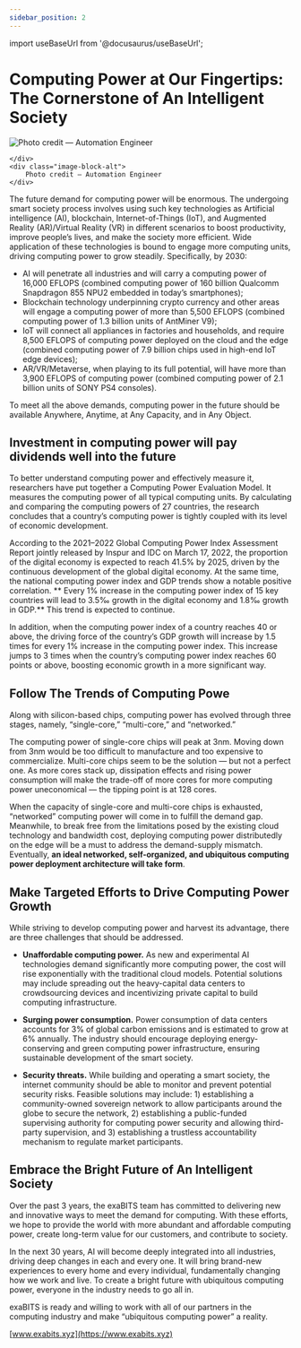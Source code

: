 ```yaml
---
sidebar_position: 2
---
```


import useBaseUrl from '@docusaurus/useBaseUrl';

# Computing Power at Our Fingertips: The Cornerstone of An Intelligent Society

<div class="image-content">
    <div class="image-block">
        <img
        src={useBaseUrl('./img/assets/images/computing-power.webp')}
        alt="Photo credit — Automation Engineer"
        />
    
    </div>
    <div class="image-block-alt">
        Photo credit — Automation Engineer
    </div>
</div>

The future demand for computing power will be enormous. The undergoing smart society process involves using such key technologies as Artificial intelligence (AI), blockchain, Internet-of-Things (IoT), and Augmented Reality (AR)/Virtual Reality (VR) in different scenarios to boost productivity, improve people’s lives, and make the society more efficient. Wide application of these technologies is bound to engage more computing units, driving computing power to grow steadily. Specifically, by 2030:

-   AI will penetrate all industries and will carry a computing power of 16,000 EFLOPS (combined computing power of 160 billion Qualcomm Snapdragon 855 NPU2 embedded in today’s smartphones);
-   Blockchain technology underpinning crypto currency and other areas will engage a computing power of more than 5,500 EFLOPS (combined computing power of 1.3 billion units of AntMiner V9);
-   IoT will connect all appliances in factories and households, and require 8,500 EFLOPS of computing power deployed on the cloud and the edge (combined computing power of 7.9 billion chips used in high-end IoT edge devices);
-   AR/VR/Metaverse, when playing to its full potential, will have more than 3,900 EFLOPS of computing power (combined computing power of 2.1 billion units of SONY PS4 consoles).

To meet all the above demands, computing power in the future should be available Anywhere, Anytime, at Any Capacity, and in Any Object.

## Investment in computing power will pay dividends well into the future

To better understand computing power and effectively measure it, researchers have put together a Computing Power Evaluation Model. It measures the computing power of all typical computing units. By calculating and comparing the computing powers of 27 countries, the research concludes that a country’s computing power is tightly coupled with its level of economic development.

According to the 2021–2022 Global Computing Power Index Assessment Report jointly released by Inspur and IDC on March 17, 2022, the proportion of the digital economy is expected to reach 41.5% by 2025, driven by the continuous development of the global digital economy. At the same time, the national computing power index and GDP trends show a notable positive correlation. ** Every 1% increase in the computing power index of 15 key countries will lead to 3.5‰ growth in the digital economy and 1.8‰ growth in GDP.** This trend is expected to continue.

In addition, when the computing power index of a country reaches 40 or above, the driving force of the country’s GDP growth will increase by 1.5 times for every 1% increase in the computing power index. This increase jumps to 3 times when the country’s computing power index reaches 60 points or above, boosting economic growth in a more significant way.

## Follow The Trends of Computing Powe

Along with silicon-based chips, computing power has evolved through three stages, namely, “single-core,” “multi-core,” and “networked.”

The computing power of single-core chips will peak at 3nm. Moving down from 3nm would be too difficult to manufacture and too expensive to commercialize. Multi-core chips seem to be the solution — but not a perfect one. As more cores stack up, dissipation effects and rising power consumption will make the trade-off of more cores for more computing power uneconomical — the tipping point is at 128 cores.

When the capacity of single-core and multi-core chips is exhausted, “networked” computing power will come in to fulfill the demand gap. Meanwhile, to break free from the limitations posed by the existing cloud technology and bandwidth cost, deploying computing power distributedly on the edge will be a must to address the demand-supply mismatch. Eventually, **an ideal networked, self-organized, and ubiquitous computing power deployment architecture will take form**.

## Make Targeted Efforts to Drive Computing Power Growth

While striving to develop computing power and harvest its advantage, there are three challenges that should be addressed.

-   **Unaffordable computing power.** As new and experimental AI technologies demand significantly more computing power, the cost will rise exponentially with the traditional cloud models. Potential solutions may include spreading out the heavy-capital data centers to crowdsourcing devices and incentivizing private capital to build computing infrastructure.

-   **Surging power consumption.** Power consumption of data centers accounts for 3% of global carbon emissions and is estimated to grow at 6% annually. The industry should encourage deploying energy-conserving and green computing power infrastructure, ensuring sustainable development of the smart society.

-   **Security threats.** While building and operating a smart society, the internet community should be able to monitor and prevent potential security risks. Feasible solutions may include: 1) establishing a community-owned sovereign network to allow participants around the globe to secure the network, 2) establishing a public-funded supervising authority for computing power security and allowing third-party supervision, and 3) establishing a trustless accountability mechanism to regulate market participants.

## Embrace the Bright Future of An Intelligent Society

Over the past 3 years, the exaBITS team has committed to delivering new and innovative ways to meet the demand for computing. With these efforts, we hope to provide the world with more abundant and affordable computing power, create long-term value for our customers, and contribute to society.

In the next 30 years, AI will become deeply integrated into all industries, driving deep changes in each and every one. It will bring brand-new experiences to every home and every individual, fundamentally changing how we work and live. To create a bright future with ubiquitous computing power, everyone in the industry needs to go all in.

exaBITS is ready and willing to work with all of our partners in the computing industry and make “ubiquitous computing power” a reality.

[www.exabits.xyz](https://www.exabits.xyz)
